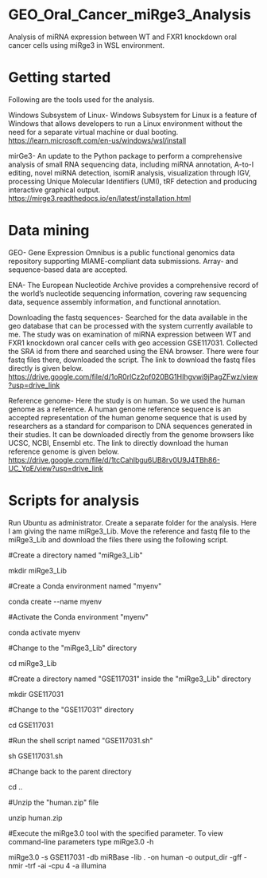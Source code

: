 # GEO_Oral_Cancer_miRge3_Analysis
Analysis of miRNA expression between WT and FXR1 knockdown oral cancer cells using miRge3 in WSL environment.

# Getting started
Following are the tools used for the analysis.

Windows Subsystem of Linux-
Windows Subsystem for Linux is a feature of Windows that allows developers to run a Linux environment without the need for a separate virtual machine or dual booting.
https://learn.microsoft.com/en-us/windows/wsl/install

mirGe3-
An update to the Python package to perform a comprehensive analysis of small RNA sequencing data, including miRNA annotation, A-to-I editing, novel miRNA detection, isomiR analysis, visualization through IGV, processing Unique Molecular Identifiers (UMI), tRF detection and producing interactive graphical output.
https://mirge3.readthedocs.io/en/latest/installation.html

# Data mining

GEO- 
Gene Expression Omnibus is a public functional genomics data repository supporting MIAME-compliant data submissions. Array- and sequence-based data are accepted.

ENA-
The European Nucleotide Archive provides a comprehensive record of the world’s nucleotide sequencing information, covering raw sequencing data, sequence assembly information, and functional annotation.

Downloading the fastq sequences-
Searched for the data available in the geo database that can be processed with the system currently available to me. The study was on examination of miRNA expression between WT and FXR1 knockdown oral cancer cells with geo accession GSE117031. Collected the SRA id from there and searched using the ENA browser. There were four fastq files there, downloaded the script. The link to download the fastq files directly is given below.
https://drive.google.com/file/d/1oR0rlCz2pf020BG1HIhgvwi9jPagZFwz/view?usp=drive_link

Reference genome-
Here the study is on human. So we used the human genome as a reference. A human genome reference sequence is an accepted representation of the human genome sequence that is used by researchers as a standard for comparison to DNA sequences generated in their studies. It can be downloaded directly from the genome browsers like UCSC, NCBI, Ensembl etc. The link to directly download the human reference genome is given below.
https://drive.google.com/file/d/1tcCahIbgu6UB8rv0U9J4TBh86-UC_YqE/view?usp=drive_link

# Scripts for analysis

Run Ubuntu as administrator. Create a separate folder for the analysis. Here I am giving the name miRge3_Lib. Move the reference and fastq file to the miRge3_Lib and download the files there using the following script.

#Create a directory named "miRge3_Lib"

mkdir miRge3_Lib   

#Create a Conda environment named "myenv"

conda create --name myenv   

#Activate the Conda environment "myenv"

conda activate myenv     

#Change to the "miRge3_Lib" directory

cd miRge3_Lib  

#Create a directory named "GSE117031" inside the "miRge3_Lib" directory

mkdir GSE117031  

#Change to the "GSE117031" directory

cd GSE117031

#Run the shell script named "GSE117031.sh"

sh GSE117031.sh  

#Change back to the parent directory

cd ..   

#Unzip the "human.zip" file

unzip human.zip   

#Execute the miRge3.0 tool with the specified parameter. To view command-line parameters type miRge3.0 -h

miRge3.0 -s GSE117031 -db miRBase -lib . -on human -o output_dir -gff -nmir -trf -ai -cpu 4 -a illumina     






